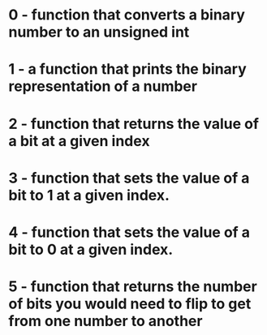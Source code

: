 # 0 -  function that converts a binary number to an unsigned int
# 1 - a function that prints the binary representation of a number
# 2 -  function that returns the value of a bit at a given index
# 3 - function that sets the value of a bit to 1 at a given index.
# 4 - function that sets the value of a bit to 0 at a given index.
# 5 - function that returns the number of bits you would need to flip to get from one number to another

